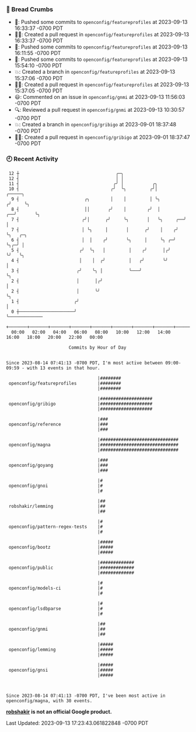 ### 🍞 Bread Crumbs

 * 🚢: Pushed some commits to `openconfig/featureprofiles` at 2023-09-13 16:33:37 -0700 PDT
 * ✍🏼: Created a pull request in `openconfig/featureprofiles` at 2023-09-13 16:33:37 -0700 PDT
 * 🚢: Pushed some commits to `openconfig/featureprofiles` at 2023-09-13 16:11:55 -0700 PDT
 * 🚢: Pushed some commits to `openconfig/featureprofiles` at 2023-09-13 15:54:10 -0700 PDT
 * 💥: Created a branch in `openconfig/featureprofiles` at 2023-09-13 15:37:06 -0700 PDT
 * ✍🏼: Created a pull request in `openconfig/featureprofiles` at 2023-09-13 15:37:05 -0700 PDT
 * 😃: Commented on an issue in `openconfig/gnmi` at 2023-09-13 11:56:03 -0700 PDT
 * 🔍: Reviewed a pull request in  `openconfig/gnmi` at 2023-09-13 10:30:57 -0700 PDT
 * 💥: Created a branch in `openconfig/gribigo` at 2023-09-01 18:37:48 -0700 PDT
 * ✍🏼: Created a pull request in `openconfig/gribigo` at 2023-09-01 18:37:47 -0700 PDT

### 🕘 Recent Activity
```
 12 ┼                                     ╭─╮
 12 ┤                                     │ │
 11 ┤                                    ╭╯ │           ╭╮
 10 ┤                                   ╭╯  ╰╮         ╭╯│              ╭─────╮
  9 ┤                         ╭╮        │    │         │ ╰╮            ╭╯     ╰╮
  8 ┤                         ││       ╭╯    │        ╭╯  │         ╭──╯       ╰╮
  7 ┤                        ╭╯│      ╭╯     ╰╮       │   ╰╮     ╭──╯           │
  7 ┤                        │ ╰╮     │       │      ╭╯    │    ╭╯              ╰╮   ╭─╮
  6 ┤                        │  │    ╭╯       ╰╮     │     ╰╮ ╭─╯                ╰╮╭─╯ │
  5 ┤                       ╭╯  ╰╮   │         │    ╭╯      │╭╯                   ╰╯   ╰╮
  4 ┤                       │    │  ╭╯         │   ╭╯       ╰╯                          │
  3 ┤                      ╭╯    ╰╮ │          ╰───╯                                    ╰╮
  2 ┤                      │      │╭╯                                                    │
  2 ┤                      │      ╰╯                                                     ╰╮
  1 ┤                     ╭╯                                                              │
  0 ┼─────────────────────╯                                                               ╰─────────────
    +───────+───────+───────+───────+───────+───────+───────+───────+───────+───────+───────+───────+────
  00:00   02:00   04:00   06:00   08:00   10:00   12:00   14:00   16:00   18:00   20:00   22:00   00:00   

						Commits by Hour of Day


Since 2023-08-14 07:41:13 -0700 PDT, I'm most active between 09:00-09:59 - with 13 events in that hour.

```



```
                                   |########
 openconfig/featureprofiles        |########
                                   |########

                                   |####################
 openconfig/gribigo                |####################
                                   |####################

                                   |###
 openconfig/reference              |###
                                   |###

                                   |##############################
 openconfig/magna                  |##############################
                                   |##############################

                                   |###
 openconfig/goyang                 |###
                                   |###

                                   |#
 openconfig/gnoi                   |#
                                   |#

                                   |##
 robshakir/lemming                 |##
                                   |##

                                   |#
 openconfig/pattern-regex-tests    |#
                                   |#

                                   |#####
 openconfig/bootz                  |#####
                                   |#####

                                   |#############
 openconfig/public                 |#############
                                   |#############

                                   |#
 openconfig/models-ci              |#
                                   |#

                                   |#
 openconfig/lsdbparse              |#
                                   |#

                                   |##
 openconfig/gnmi                   |##
                                   |##

                                   |#####
 openconfig/lemming                |#####
                                   |#####

                                   |#####
 openconfig/gnsi                   |#####
                                   |#####



Since 2023-08-14 07:41:13 -0700 PDT, I've been most active in openconfig/magna, with 30 events.

```
**[robshakir](mailto:robjs@google.com) is not an official Google product.**  


Last Updated: 2023-09-13 17:23:43.061822848 -0700 PDT
